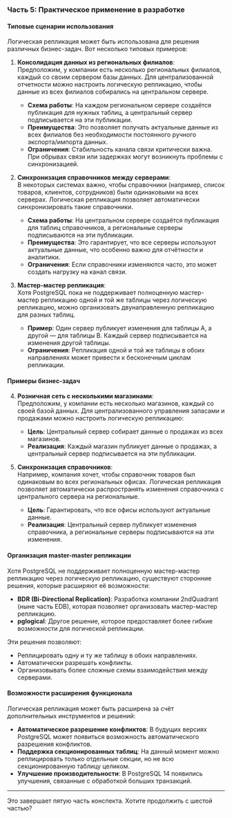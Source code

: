### Часть 5: Практическое применение в разработке

#### Типовые сценарии использования
Логическая репликация может быть использована для решения различных бизнес-задач. Вот несколько типовых примеров:

1. **Консолидация данных из региональных филиалов**:  
   Предположим, у компании есть несколько региональных филиалов, каждый со своим сервером базы данных. Для централизованной отчетности можно настроить логическую репликацию, чтобы данные из всех филиалов собирались на центральном сервере.
   - **Схема работы**: На каждом региональном сервере создаётся публикация для нужных таблиц, а центральный сервер подписывается на эти публикации.
   - **Преимущества**: Это позволяет получать актуальные данные из всех филиалов без необходимости постоянного ручного экспорта/импорта данных.
   - **Ограничения**: Стабильность канала связи критически важна. При обрывах связи или задержках могут возникнуть проблемы с синхронизацией.

2. **Синхронизация справочников между серверами**:  
   В некоторых системах важно, чтобы справочники (например, список товаров, клиентов, сотрудников) были одинаковыми на всех серверах. Логическая репликация позволяет автоматически синхронизировать такие справочники.
   - **Схема работы**: На центральном сервере создаётся публикация для таблиц справочников, а региональные серверы подписываются на эти публикации.
   - **Преимущества**: Это гарантирует, что все серверы используют актуальные данные, что особенно важно для отчётности и аналитики.
   - **Ограничения**: Если справочники изменяются часто, это может создать нагрузку на канал связи.

3. **Мастер-мастер репликация**:  
   Хотя PostgreSQL пока не поддерживает полноценную мастер-мастер репликацию одной и той же таблицы через логическую репликацию, можно организовать двунаправленную репликацию для разных таблиц.
   - **Пример**: Один сервер публикует изменения для таблицы A, а другой — для таблицы B. Каждый сервер подписывается на изменения другой таблицы.
   - **Ограничения**: Репликация одной и той же таблицы в обоих направлениях может привести к бесконечным циклам репликации.

#### Примеры бизнес-задач
4. **Розничная сеть с несколькими магазинами**:  
   Предположим, у компании есть несколько магазинов, каждый со своей базой данных. Для централизованного управления запасами и продажами можно настроить логическую репликацию:
   - **Цель**: Центральный сервер собирает данные о продажах из всех магазинов.
   - **Реализация**: Каждый магазин публикует данные о продажах, а центральный сервер подписывается на эти публикации.

5. **Синхронизация справочников**:  
   Например, компания хочет, чтобы справочник товаров был одинаковым во всех региональных офисах. Логическая репликация позволяет автоматически распространять изменения справочника с центрального сервера на региональные.
   - **Цель**: Гарантировать, что все офисы используют актуальные данные.
   - **Реализация**: Центральный сервер публикует изменения справочника, а региональные серверы подписываются на эти изменения.

#### Организация master-master репликации
Хотя PostgreSQL не поддерживает полноценную мастер-мастер репликацию через логическую репликацию, существуют сторонние решения, которые расширяют её возможности:
- **BDR (Bi-Directional Replication)**: Разработка компании 2ndQuadrant (ныне часть EDB), которая позволяет организовать мастер-мастер репликацию.
- **pglogical**: Другое решение, которое предоставляет более гибкие возможности для логической репликации.

Эти решения позволяют:
- Реплицировать одну и ту же таблицу в обоих направлениях.
- Автоматически разрешать конфликты.
- Организовывать более сложные схемы взаимодействия между серверами.

#### Возможности расширения функционала
Логическая репликация может быть расширена за счёт дополнительных инструментов и решений:
- **Автоматическое разрешение конфликтов**: В будущих версиях PostgreSQL может появиться возможность автоматического разрешения конфликтов.
- **Поддержка секционированных таблиц**: На данный момент можно реплицировать только отдельные секции, но не всю секционированную таблицу целиком.
- **Улучшение производительности**: В PostgreSQL 14 появились улучшения, связанные с обработкой больших транзакций.

---

Это завершает пятую часть конспекта. Хотите продолжить с шестой частью?